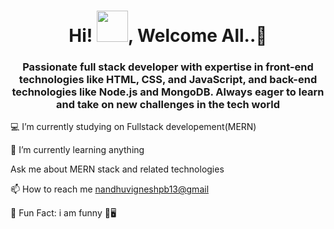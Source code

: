 <h1 align="center">Hi! <img src = "https://raw.githubusercontent.com/MartinHeinz/MartinHeinz/master/wave.gif" height=50px width = 50px>, Welcome All..💝</h1>

<h3 align="center"><b>Passionate full stack developer with expertise in front-end technologies like HTML, CSS, and JavaScript, and back-end technologies like Node.js and MongoDB. Always eager to learn and take on new challenges in the tech world </b></h3>





💻 I’m currently studying on Fullstack developement(MERN)

🌱 I’m currently learning anything

Ask me about MERN stack and related technologies

📫 How to reach me <a href="mailto:nandhuvigneshpb13@gmail.com">nandhuvigneshpb13@gmail</a>

🚩 Fun Fact: i am funny 🤔🖥

